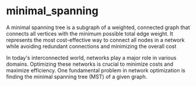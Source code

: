# minimal_spanning
A minimal spanning tree is a subgraph of a weighted, connected graph that connects all vertices with the minimum possible total edge weight. It represents the most cost-effective way to connect all nodes in a network while avoiding redundant connections and minimizing the overall cost

In today's interconnected world, networks play a major role in various domains. Optimizing these networks is crucial to minimize costs and maximize efficiency. One fundamental problem in network optimization is finding the minimal spanning tree (MST) of a given graph.
